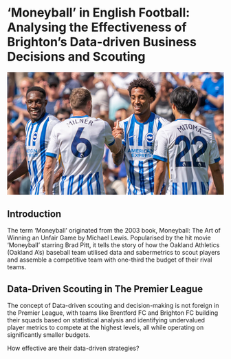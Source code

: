 # ‘Moneyball’ in English Football: Analysing the Effectiveness of Brighton’s Data-driven Business Decisions and Scouting

![cover](https://github.com/j4redj0el/MoneyballBrighton/blob/main/brighton-and-hove-albion-topic-preview.jpg)

## Introduction 

The term ‘Moneyball’ originated from the 2003 book, Moneyball: The Art of Winning an Unfair Game by Michael Lewis. Popularised by the hit movie ‘Moneyball’ starring Brad Pitt, it tells the story of how the Oakland Athletics (Oakland A’s) baseball team utilised data and sabermetrics to scout players and assemble a competitive team with one-third the budget of their rival teams.

## Data-Driven Scouting in The Premier League

The concept of Data-driven scouting and decision-making is not foreign in the Premier League, with teams like Brentford FC and Brighton FC building their squads based on statistical analysis and identifying undervalued player metrics to compete at the highest levels, all while operating on significantly smaller budgets.

How effective are their data-driven strategies?

